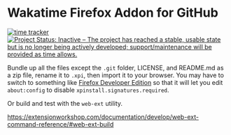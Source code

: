 # Wakatime Firefox Addon for GitHub

[![time tracker](https://wakatime.com/badge/github/deekayen/wakatime-github.svg)](https://wakatime.com/badge/github/deekayen/wakatime-github) [![Project Status: Inactive – The project has reached a stable, usable state but is no longer being actively developed; support/maintenance will be provided as time allows.](https://www.repostatus.org/badges/latest/inactive.svg)](https://www.repostatus.org/#inactive)

Bundle up all the files except the `.git` folder, LICENSE, and README.md as a zip file, rename it to `.xpi`, then import it to your browser. You may have to switch to something like [Firefox Developer Edition](https://www.mozilla.org/en-US/firefox/developer/) so that it will let you edit `about:config` to disable `xpinstall.signatures.required`.

Or build and test with the `web-ext` utility.

https://extensionworkshop.com/documentation/develop/web-ext-command-reference/#web-ext-build
